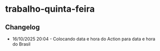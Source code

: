 # trabalho-quinta-feira
## Changelog
- 16/10/2025 20:04 - Colocando data e hora do Action para data e hora do Brasil

